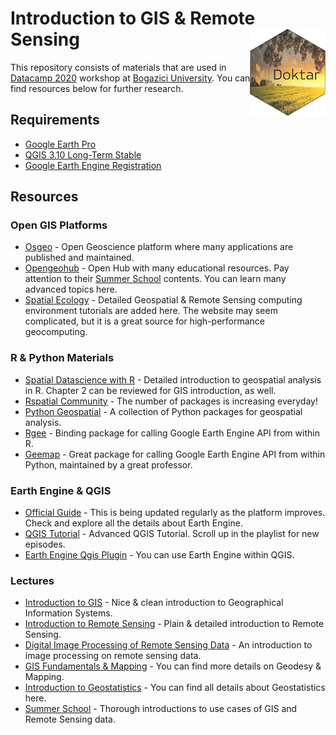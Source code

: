 # Introduction to GIS & Remote Sensing <a href='https://www.doktar.com/'><img src='images/doktarhex2.png' align="right" height="139" /></a>

This repository consists of materials that are used
in [Datacamp 2020](http://datacamp.boun.edu.tr/) workshop
 at [Bogazici University](http://www.boun.edu.tr/en-US/Index). You can find resources below for further research.


## Requirements

- [Google Earth Pro](https://www.google.com/intl/tr/earth/versions/)
- [QGIS 3.10 Long-Term Stable](https://qgis.org/en/site/forusers/download.html)
- [Google Earth Engine Registration](https://code.earthengine.google.com/)

## Resources

### Open GIS Platforms
- [Osgeo](https://www.osgeo.org/initiatives/open-geoscience/) - Open Geoscience platform where many applications are published and maintained.
- [Opengeohub](https://www.opengeohub.org/) - Open Hub with many educational resources.
 Pay attention to their [Summer School](https://www.youtube.com/c/OpenGeoHubFoundation/playlists) contents. You can learn many advanced topics here.
- [Spatial Ecology](http://www.spatial-ecology.net/dokuwiki/doku.php?id=start) - Detailed Geospatial & Remote Sensing computing environment tutorials
are added here. The website may seem complicated, but it is a great source for high-performance geocomputing.
### R & Python Materials
- [Spatial Datascience with R](https://keen-swartz-3146c4.netlify.app/) - Detailed introduction to geospatial analysis in R. Chapter 2 can be
reviewed for GIS introduction, as well.
- [Rspatial Community](https://www.r-spatial.org/) - The number of packages is increasing everyday! 
- [Python Geospatial](https://github.com/giswqs/python-geospatial) - A collection of Python packages for geospatial analysis.
- [Rgee](https://github.com/r-spatial/rgee) - Binding package for calling Google Earth Engine API from within R.
- [Geemap](https://github.com/giswqs/geemap) - Great package for calling Google Earth Engine API from within Python, maintained by a great professor.
### Earth Engine & QGIS
- [Official Guide](https://developers.google.com/earth-engine/guides) - This is being updated regularly as the platform improves. Check and explore
all the details about Earth Engine.
- [QGIS Tutorial](https://www.youtube.com/watch?v=RTjAp6dZ-DU&list=PLNBeueOmuY163iwu4VpZdjqqdU1HkRTP_&index=31&ab_channel=KlasKarlsson) - Advanced QGIS Tutorial. Scroll up in the playlist for new episodes.
- [Earth Engine Qgis Plugin](https://github.com/giswqs/qgis-earthengine-examples) - You can use Earth Engine within QGIS.
### Lectures
- [Introduction to GIS](https://www.youtube.com/watch?v=vJAQHA5XQWI&list=PL3MO67NH2XxLAFn3jc7gOhXLD9YFx-oew&ab_channel=IntroductiontoGeographicInformationSystems) - Nice & clean introduction to Geographical Information Systems.
- [Introduction to Remote Sensing](https://www.youtube.com/watch?v=YU9XphJqi6k&list=PLnts6bz5xbzEjSVZP40SUiWxOu0IFNp9c&ab_channel=IntroductiontoRemoteSensing) - Plain & detailed introduction to Remote Sensing.
- [Digital Image Processing of Remote Sensing Data](https://www.youtube.com/channel/UCXeSBadYoHXWD94zNd5TyMQ/videos) - An introduction to image processing on remote sensing data.
- [GIS Fundamentals & Mapping](https://www.youtube.com/watch?v=zZ0R6726qFE&list=PLRNNjIk9ArApK4TbmNJQlAsG__VExyRDU&ab_channel=GeoMindz.com) - You can find more details on Geodesy & Mapping.
- [Introduction to Geostatistics](https://www.youtube.com/watch?v=pxckixOlguA&list=PLG19vXLQHvSB-D4XKYieEku9GQMQyAzjJ&ab_channel=GeostatsGuyLectures) - You can find all details about Geostatistics here.
- [Summer School](https://www.youtube.com/c/OpenGeoHubFoundation/playlists) - Thorough introductions to use cases of GIS and Remote Sensing data.

